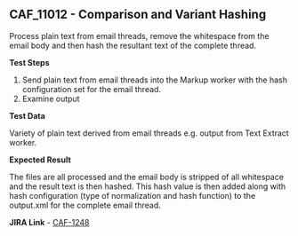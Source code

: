 ## CAF_11012 - Comparison and Variant Hashing ##

Process plain text from email threads, remove the whitespace from the email body and then hash the resultant text of the complete thread.

**Test Steps**

1. Send plain text from email threads into the Markup worker with the hash configuration set for the email thread.
2. Examine output

**Test Data**

Variety of plain text derived from email threads e.g. output from Text Extract worker.

**Expected Result**

The files are all processed and the email body is stripped of all whitespace and the result text is then hashed. This hash value is then added along with hash configuration (type of normalization and hash function) to the output.xml for the complete email thread.

**JIRA Link** - [CAF-1248](https://jira.autonomy.com/browse/CAF-1248)

